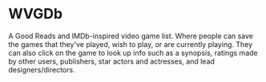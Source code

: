 # WVGDb
A Good Reads and IMDb-inspired video game list. Where people can save the games that they've played, wish to play, or are currently playing. They can also click on the game to look up info such as a synopsis, ratings made by other users, publishers, star actors and actresses, and lead designers/directors.

